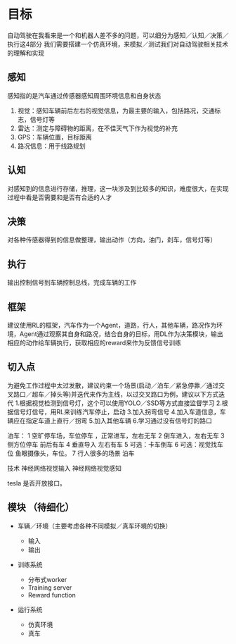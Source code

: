# 目标
自动驾驶在我看来是一个和机器人差不多的问题，可以细分为感知／认知／决策／执行这4部分
我们需要搭建一个仿真环境，来模拟／测试我们对自动驾驶相关技术的理解和实现

## 感知
感知指的是汽车通过传感器感知周围环境信息和自身状态
1. 视觉：感知车辆前后左右的视觉信息，为最主要的输入，包括路况，交通标志，信号灯等
2. 雷达：测定与障碍物的距离，在不佳天气下作为视觉的补充
3. GPS：车辆位置，目标距离
4. 路况信息：用于线路规划

## 认知
对感知到的信息进行存储，推理，这一块涉及到比较多的知识，难度很大，在实现过程中看是否需要和是否有合适的人才

## 决策
对各种传感器得到的信息做整理，输出动作（方向，油门，刹车，信号灯等）


## 执行
输出控制信号到车辆控制总线，完成车辆的工作

## 框架
建议使用RL的框架，汽车作为一个Agent，道路，行人，其他车辆，路况作为环境，Agent通过观察其自身和路况，结合自身的目标，用DL作为决策模块，输出相应的动作给车辆执行，获取相应的reward来作为反馈信号训练

## 切入点
为避免工作过程中太过发散，建议约束一个场景(启动／泊车／紧急停靠／通过交叉路口／超车／掉头等)并迭代来作为主线，以过交叉路口为例，建议以下方式迭代
1.根据视觉检测到信号灯，这个可以使用YOLO／SSD等方式直接监督学习
2.根据信号灯信号，用RL来训练汽车停止，启动
3.加入拐弯信号
4.加入车道信息，车辆应在指定车道上直行／拐弯
5.加入其他车辆
6.学习通过没有信号灯的路口


泊车：
1 空旷停车场，车位停车 ，正常进车，左右无车
2 倒车进入，左右无车
3 侧方位停车 前后有车
4 垂直导入 左右有车
5 可选：卡车倒车
6 可选：视觉找车位 鱼眼摄像头，车位。
7 行人很多的场景 泊车


技术
神经网络视觉输入
神经网络视觉感知


tesla 是否开放接口。



## 模块 （待细化）
* 车辆／环境（主要考虑各种不同模拟／真车环境的切换）
  * 输入
  * 输出

* 训练系统
  * 分布式worker
  * Training server
  * Reward function

* 运行系统
  * 仿真环境
  * 真车
  


